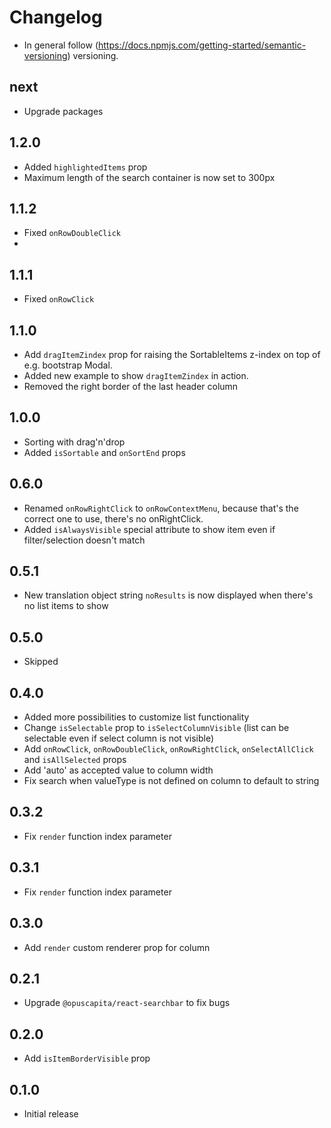 # Changelog

* In general follow (https://docs.npmjs.com/getting-started/semantic-versioning) versioning.

## next
* Upgrade packages

## 1.2.0
* Added `highlightedItems` prop
* Maximum length of the search container is now set to 300px

## 1.1.2
* Fixed `onRowDoubleClick` 
* 
## 1.1.1
* Fixed `onRowClick` 
  
## 1.1.0
* Add `dragItemZindex` prop for raising the SortableItems z-index on top of e.g. bootstrap Modal.
* Added new example to show `dragItemZindex` in action.
* Removed the right border of the last header column

## 1.0.0
* Sorting with drag'n'drop
* Added `isSortable` and `onSortEnd` props

## 0.6.0
* Renamed `onRowRightClick` to `onRowContextMenu`, because that's the correct one to use, there's no onRightClick.
* Added `isAlwaysVisible` special attribute to show item even if filter/selection doesn't match

## 0.5.1
* New translation object string `noResults` is now displayed when there's no list items to show

## 0.5.0
* Skipped 

## 0.4.0
* Added more possibilities to customize list functionality
* Change `isSelectable` prop to `isSelectColumnVisible` (list can be selectable even if select column is not visible)
* Add `onRowClick`, `onRowDoubleClick`, `onRowRightClick`, `onSelectAllClick` and `isAllSelected` props
* Add 'auto' as accepted value to column width
* Fix search when valueType is not defined on column to default to string

## 0.3.2
* Fix `render` function index parameter

## 0.3.1
* Fix `render` function index parameter

## 0.3.0
* Add `render` custom renderer prop for column

## 0.2.1
* Upgrade `@opuscapita/react-searchbar` to fix bugs

## 0.2.0
* Add `isItemBorderVisible` prop

## 0.1.0
* Initial release
